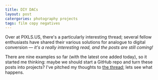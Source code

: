 ```yaml
---
title: DIY DACs
layout: post
catergories: photography projects
tags: film copy negatives
---
```


Over at PIXLS.US, there's a particularly interesting thread; several fellow enthusiasts have shared their various solutions for analogue to digital conversion — <i>it's a really interesting read, and the posts are still coming!</i>

There are nine examples so far (with the latest one added today), so it started me thinking: maybe we should start a GitHub repo and turn these posts into projects? I've pitched my thoughts to [the thread](https://discuss.pixls.us/t/diy-copy-stand-for-dslr-scanning/14833/71); lets see what happens.
